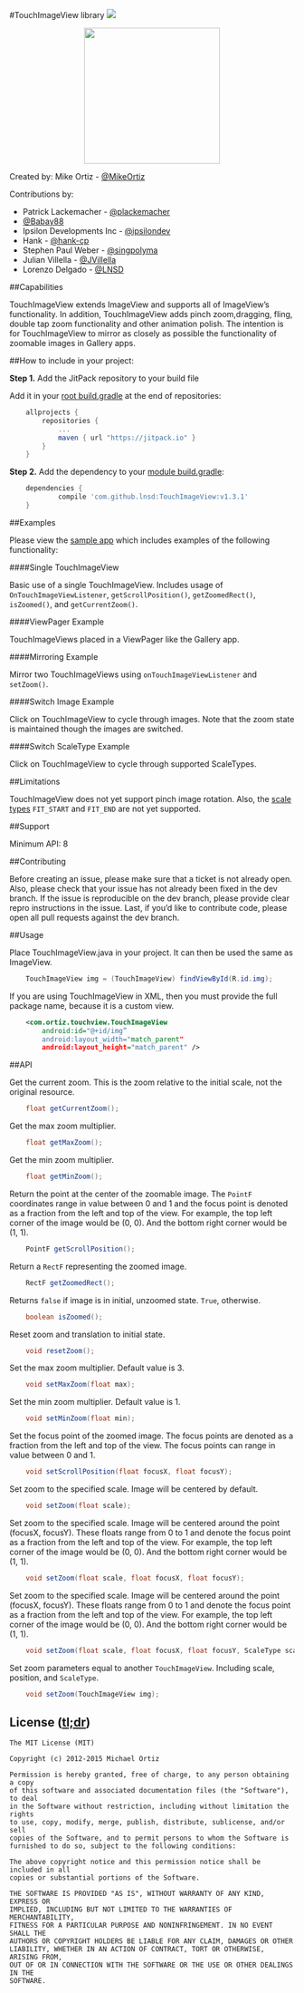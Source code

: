 #TouchImageView library 
[![](https://jitpack.io/v/lnsd/TouchImageView.svg)](https://jitpack.io/#lnsd/TouchImageView)

<p align="center">
	<img src="https://raw.githubusercontent.com/LNSD/TouchImageView/master/artwork/ic_launcher-web.png" width="240">
</p>


Created by: Mike Ortiz - [@MikeOrtiz](https://github.com/MikeOrtiz)

Contributions by:
 * Patrick Lackemacher - [@plackemacher](https://github.com/plackemacher)
 * [@Babay88](https://github.com/Babay88)
 * Ipsilon Developments Inc - [@ipsilondev](https://github.com/ipsilondev)
 * Hank - [@hank-cp](https://github.com/hank-cp)
 * Stephen Paul Weber - [@singpolyma](https://github.com/singpolyma)
 * Julian Villella - [@JVillella](https://github.com/JVillella)
 * Lorenzo Delgado - [@LNSD](https://github.com/LNSD) 

##Capabilities

TouchImageView extends ImageView and supports all of ImageView’s functionality. In addition, TouchImageView adds pinch zoom,dragging, fling, double tap zoom functionality and other animation polish. The intention is for TouchImageView to  mirror as closely as possible the functionality of zoomable images in Gallery  apps.


##How to include in your project:

**Step 1.** Add the JitPack repository to your build file

Add it in your [root build.gradle](https://github.com/LNSD/TouchImageView/blob/master/build.gradle#L21) at the end of repositories:
``` gradle
	allprojects {
		repositories {
			...
			maven { url "https://jitpack.io" }
		}
	}
```

**Step 2.** Add the dependency to your [module build.gradle](https://github.com/LNSD/TouchImageView/blob/master/example/build.gradle):

``` gradle
	dependencies {
	        compile 'com.github.lnsd:TouchImageView:v1.3.1'
	}
```

##Examples

Please view the [sample app](https://github.com/LNSD/TouchImageView/tree/master/example) which includes examples of the following functionality:

####Single TouchImageView

Basic use of a single TouchImageView. Includes usage of `OnTouchImageViewListener`, `getScrollPosition()`, `getZoomedRect()`, `isZoomed()`, and `getCurrentZoom()`.

####ViewPager Example

TouchImageViews placed in a ViewPager like the Gallery app.

####Mirroring Example

Mirror two TouchImageViews using `onTouchImageViewListener` and `setZoom()`.

####Switch Image Example

Click on TouchImageView to cycle through images. Note that the zoom state is maintained though the images are switched.

####Switch ScaleType Example

Click on TouchImageView to cycle through supported ScaleTypes.

##Limitations

TouchImageView does not yet support pinch image rotation.
Also, the [scale types](https://developer.android.com/reference/android/widget/ImageView.html#attr_android:scaleType) `FIT_START` and `FIT_END` are not yet supported.

##Support

Minimum API: 8

##Contributing

Before creating an issue, please make sure that a ticket is not already open. Also,  please check that your issue has not already been fixed in the dev branch. If the issue is reproducible on the dev branch, please provide clear repro instructions in the issue. Last, if you’d like to contribute code, please open all pull requests against the dev branch.

##Usage

Place TouchImageView.java in your project. It can then be used the same as ImageView.

``` java
    TouchImageView img = (TouchImageView) findViewById(R.id.img);
```

If you are using TouchImageView in XML, then you must provide the full package name, because it is a custom view.

``` xml
    <com.ortiz.touchview.TouchImageView
	    android:id="@+id/img”
	    android:layout_width="match_parent"
	    android:layout_height="match_parent" />
```

##API

Get the current zoom. This is the zoom relative to the initial scale, not the original resource.
``` java
    float getCurrentZoom();
```

Get the max zoom multiplier.
``` java
    float getMaxZoom();
```

Get the min zoom multiplier.
``` java
    float getMinZoom();
```

Return the point at the center of the zoomable image. The `PointF` coordinates range in value between 0 and 1 and the focus point is denoted as a fraction from the left and top of the view. For example, the top left corner of the image would be (0, 0). And the bottom right corner would be (1, 1).
``` java
    PointF getScrollPosition();
```

Return a `RectF` representing the zoomed image.
``` java
    RectF getZoomedRect();
```

Returns `false` if image is in initial, unzoomed state. `True`, otherwise.
``` java
    boolean isZoomed();
```

Reset zoom and translation to initial state.
``` java
    void resetZoom();
```

Set the max zoom multiplier. Default value is 3.
``` java
    void setMaxZoom(float max);
```

Set the min zoom multiplier. Default value is 1.
``` java
    void setMinZoom(float min);
```

Set the focus point of the zoomed image. The focus points are denoted as a fraction from the left and top of the view. The focus points can range in value between 0 and 1.
``` java
    void setScrollPosition(float focusX, float focusY);
```

Set zoom to the specified scale. Image will be centered by default.
``` java
    void setZoom(float scale);
```

Set zoom to the specified scale. Image will be centered around the point (focusX, focusY). These floats range from 0 to 1 and denote the focus point as a fraction from the left and top of the view. For example, the top left corner of the image would be (0, 0). And the bottom right corner would be (1, 1).
``` java
    void setZoom(float scale, float focusX, float focusY);
```

Set zoom to the specified scale. Image will be centered around the point (focusX, focusY). These floats range from 0 to 1 and denote the focus point as a fraction from the left and top of the view. For example, the top left corner of the image would be (0, 0). And the bottom right corner would be (1, 1).
``` java
    void setZoom(float scale, float focusX, float focusY, ScaleType scaleType);
```

Set zoom parameters equal to another `TouchImageView`. Including scale, position, and `ScaleType`.
``` java
    void setZoom(TouchImageView img);
```

## License ([tl;dr](https://tldrlegal.com/license/mit-license))

```
The MIT License (MIT)

Copyright (c) 2012-2015 Michael Ortiz

Permission is hereby granted, free of charge, to any person obtaining a copy
of this software and associated documentation files (the "Software"), to deal
in the Software without restriction, including without limitation the rights
to use, copy, modify, merge, publish, distribute, sublicense, and/or sell
copies of the Software, and to permit persons to whom the Software is
furnished to do so, subject to the following conditions:

The above copyright notice and this permission notice shall be included in all
copies or substantial portions of the Software.

THE SOFTWARE IS PROVIDED "AS IS", WITHOUT WARRANTY OF ANY KIND, EXPRESS OR
IMPLIED, INCLUDING BUT NOT LIMITED TO THE WARRANTIES OF MERCHANTABILITY,
FITNESS FOR A PARTICULAR PURPOSE AND NONINFRINGEMENT. IN NO EVENT SHALL THE
AUTHORS OR COPYRIGHT HOLDERS BE LIABLE FOR ANY CLAIM, DAMAGES OR OTHER
LIABILITY, WHETHER IN AN ACTION OF CONTRACT, TORT OR OTHERWISE, ARISING FROM,
OUT OF OR IN CONNECTION WITH THE SOFTWARE OR THE USE OR OTHER DEALINGS IN THE
SOFTWARE.
```
